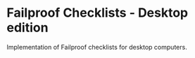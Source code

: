 # Failproof Checklists - Desktop edition

Implementation of Failproof checklists for desktop computers.